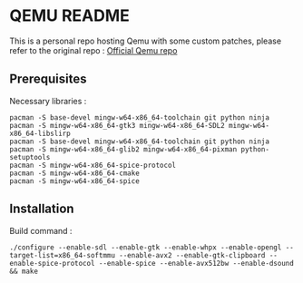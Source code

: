 # QEMU README

This is a personal repo hosting Qemu with some custom patches, please refer to the original repo : [Official Qemu repo](https://gitlab.com/qemu-project/qemu)

## Prerequisites
Necessary libraries :
```
pacman -S base-devel mingw-w64-x86_64-toolchain git python ninja
pacman -S mingw-w64-x86_64-gtk3 mingw-w64-x86_64-SDL2 mingw-w64-x86_64-libslirp
pacman -S base-devel mingw-w64-x86_64-toolchain git python ninja
pacman -S mingw-w64-x86_64-glib2 mingw-w64-x86_64-pixman python-setuptools
pacman -S mingw-w64-x86_64-spice-protocol
pacman -S mingw-w64-x86_64-cmake
pacman -S mingw-w64-x86_64-spice
```

## Installation
Build command :
```
./configure --enable-sdl --enable-gtk --enable-whpx --enable-opengl --target-list=x86_64-softmmu --enable-avx2 --enable-gtk-clipboard --enable-spice-protocol --enable-spice --enable-avx512bw --enable-dsound && make
```
